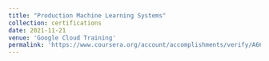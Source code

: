```yaml
---
title: "Production Machine Learning Systems"
collection: certifications
date: 2021-11-21	
venue: 'Google Cloud Training'
permalink: 'https://www.coursera.org/account/accomplishments/verify/A66XLPCJ4N6D'
---
```

